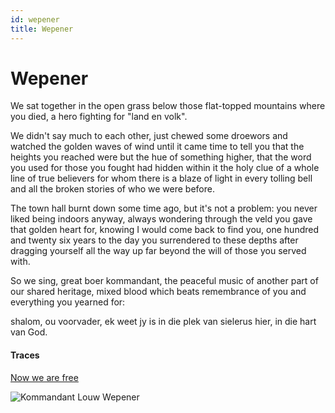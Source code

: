 ```yaml
---
id: wepener
title: Wepener
---
```


# Wepener

We sat together in the open grass below
those flat-topped mountains where you died, 
a hero fighting for "land en volk".

We didn't say much to each other,
just chewed some droewors
and watched the golden waves of wind
until it came time
to tell you that the heights you reached
were but the hue of something higher,
that the word you used for those you fought
had hidden within it the holy clue
of a whole line of true believers
for whom there is a blaze of light
in every tolling bell
and all the broken stories 
of who we were before.

The town hall burnt down some time ago,
but it's not a problem:
you never liked being indoors anyway,
always wondering through the veld
you gave that golden heart for,
knowing I would come back to find you,
one hundred and twenty six years to the day
you surrendered to these depths
after dragging yourself all the way up
far beyond the will of those you served with.

So we sing, great boer kommandant,
the peaceful music of another part
of our shared heritage, mixed blood 
which beats remembrance
of you and everything you yearned for:

shalom, ou voorvader, 
ek weet jy is in die plek van sielerus
hier, in die hart van God. 

#### Traces

[Now we are free](https://www.youtube.com/watch?v=xuCY0Gc9zdE)

![Kommandant Louw Wepener](../img/wepener.jpg)